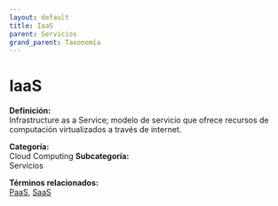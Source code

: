 ```yaml
---
layout: default
title: IaaS
parent: Servicios
grand_parent: Taxonomía
---
```


# IaaS

**Definición:**  
Infrastructure as a Service; modelo de servicio que ofrece recursos de computación virtualizados a través de internet.

**Categoría:**  
Cloud Computing 
**Subcategoría:**  
Servicios

**Términos relacionados:**  
[PaaS](https://maleniski.github.io/diccionario-angl-tec-mx/docs/taxonomia/cloud-computing/servicios/paas.html), [SaaS](https://maleniski.github.io/diccionario-angl-tec-mx/docs/taxonomia/cloud-computing/servicios/saas.html)

